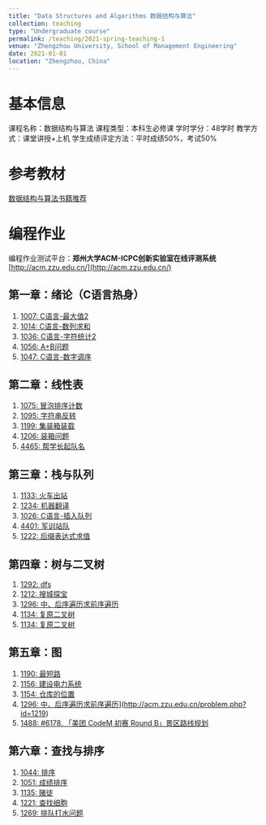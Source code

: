 ```yaml
---
title: "Data Structures and Algorithms 数据结构与算法"
collection: teaching
type: "Undergraduate course"
permalink: /teaching/2021-spring-teaching-1
venue: "Zhengzhou University, School of Management Engineering"
date: 2021-01-01
location: "Zhengzhou, China"
---
```



基本信息
======
课程名称：数据结构与算法
课程类型：本科生必修课
学时学分：48学时
教学方式：课堂讲授+上机
学生成绩评定方法：平时成绩50%，考试50%


参考教材
======
[数据结构与算法书籍推荐](https://ieyjzhou.github.io/posts/2020/12/blog-post-5/)

编程作业 
======

编程作业测试平台：**郑州大学ACM-ICPC创新实验室在线评测系统**  [http://acm.zzu.edu.cn/](http://acm.zzu.edu.cn/)


## 第一章：绪论（C语言热身）

1. [1007: C语言-最大值2](http://acm.zzu.edu.cn/problem.php?id=1007)
2. [1014: C语言-数列求和](http://acm.zzu.edu.cn/problem.php?id=1014)
3. [1036: C语言-字符统计2](http://acm.zzu.edu.cn/problem.php?id=1036)
4. [1056: A+B问题](http://acm.zzu.edu.cn/problem.php?id=1056)
5. [1047: C语言-数字调序](http://acm.zzu.edu.cn/problem.php?id=1047)

## 第二章：线性表

1. [1075: 冒泡排序计数](http://acm.zzu.edu.cn/problem.php?id=1075)
2. [1095: 字符串反转](http://acm.zzu.edu.cn/problem.php?id=1095)
4. [1199: 集装箱装载](http://acm.zzu.edu.cn/problem.php?id=1199)
5. [1206: 装箱问题](http://acm.zzu.edu.cn/problem.php?id=1206)
6. [4465: 帮学长起队名](http://acm.zzu.edu.cn/problem.php?id=4465)

## 第三章：栈与队列

1. [1133: 火车出站](http://acm.zzu.edu.cn/problem.php?id=1133)
2. [1234: 机器翻译](http://acm.zzu.edu.cn/problem.php?id=1234)
3. [1026: C语言-插入队列](http://acm.zzu.edu.cn/problem.php?id=1026)
4. [4401: 军训站队](http://acm.zzu.edu.cn/problem.php?id=4401)
5. [1222: 后缀表达式求值](http://acm.zzu.edu.cn/problem.php?id=1222)

## 第四章：树与二叉树

1. [1292: dfs](http://acm.zzu.edu.cn/problem.php?id=1292)
2. [1212: 搜城探宝](http://acm.zzu.edu.cn/problem.php?id=1212)
3. [1296: 中、后序遍历求前序遍历](http://acm.zzu.edu.cn/problem.php?id=1296)
4. [1134: 复原二叉树](http://acm.zzu.edu.cn/problem.php?id=1219)
5. [1134: 复原二叉树](http://acm.zzu.edu.cn/problem.php?id=4417)

## 第五章：图

1. [1190: 最短路](http://acm.zzu.edu.cn/problem.php?id=1190)
2. [1156: 建设电力系统](http://acm.zzu.edu.cn/problem.php?id=1156)
3. [1154: 仓库的位置](http://acm.zzu.edu.cn/problem.php?id=1154)
4. [1296: 中、后序遍历求前序遍历](http://acm.zzu.edu.cn/problem.php?id=1296)](http://acm.zzu.edu.cn/problem.php?id=1219)
5. [1488: #6178. 「美团 CodeM 初赛 Round B」景区路线规划](http://acm.zzu.edu.cn/problem.php?id=1488)

## 第六章：查找与排序

1. [1044: 排序](http://acm.zzu.edu.cn/problem.php?id=1044)
2. [1051: 成绩排序](http://acm.zzu.edu.cn/problem.php?id=1051)
3. [1135: 赌徒](http://acm.zzu.edu.cn/problem.php?id=1135)
4. [1221: 查找细胞](http://acm.zzu.edu.cn/problem.php?id=1221)
5. [1269: 排队打水问题](http://acm.zzu.edu.cn/problem.php?id=1269)
